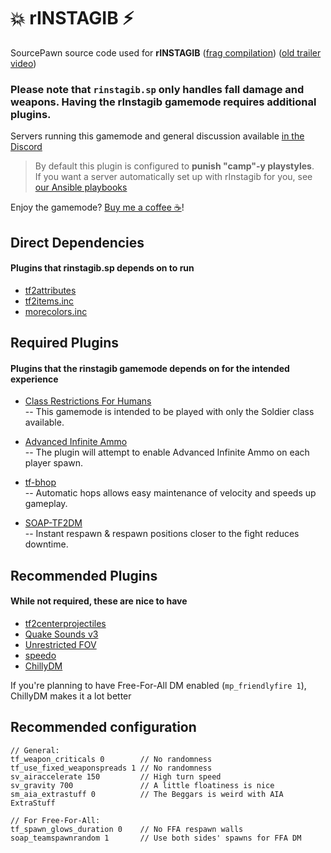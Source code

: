# 💥 rINSTAGIB ⚡

SourcePawn source code used for **rINSTAGIB** ([frag compilation](https://www.youtube.com/watch?v=_DH_TAh-4yY)) ([old trailer video](https://www.youtube.com/watch?v=6GSMJ-zzzig))

### Please note that `rinstagib.sp` only handles fall damage and weapons. Having the rInstagib gamemode requires additional plugins.

Servers running this gamemode and general discussion available [in the Discord](https://discord.gg/V5Z29SXtsY)

> By default this plugin is configured to **punish "camp"-y playstyles**.<br/>
If you want a server automatically set up with rInstagib for you, see [our Ansible playbooks](https://github.com/jack-avery/rinstagib-server)

Enjoy the gamemode? [Buy me a coffee ☕](https://ko-fi.com/raspy)!

## Direct Dependencies
#### Plugins that rinstagib.sp depends on to run

* [tf2attributes](https://github.com/FlaminSarge/tf2attributes)
* [tf2items.inc](https://github.com/asherkin/TF2Items/blob/master/pawn/tf2items.inc)
* [morecolors.inc](https://forums.alliedmods.net/showthread.php?t=185016)


## Required Plugins
#### Plugins that the rinstagib gamemode depends on for the intended experience

* [Class Restrictions For Humans](https://forums.alliedmods.net/showthread.php?p=2518202)<br/>
-- This gamemode is intended to be played with only the Soldier class available.

* [Advanced Infinite Ammo](https://forums.alliedmods.net/showthread.php?t=190562)<br/>
-- The plugin will attempt to enable Advanced Infinite Ammo on each player spawn.

* [tf-bhop](https://github.com/Mikusch/tf-bhop)<br/>
-- Automatic hops allows easy maintenance of velocity and speeds up gameplay.

* [SOAP-TF2DM](https://github.com/sapphonie/SOAP-TF2DM)<br/>
-- Instant respawn & respawn positions closer to the fight reduces downtime.

## Recommended Plugins
#### While not required, these are nice to have

* [tf2centerprojectiles](https://github.com/rtldg/tf2centerprojectiles)
* [Quake Sounds v3](https://forums.alliedmods.net/showthread.php?t=224316)
* [Unrestricted FOV](https://forums.alliedmods.net/showthread.php?p=1936180)
* [speedo](https://github.com/JoinedSenses/TF2-Speedometer)
* [ChillyDM](https://github.com/pepperkick/ChillyDM)

If you're planning to have Free-For-All DM enabled (`mp_friendlyfire 1`), ChillyDM makes it a lot better

## Recommended configuration

```
// General:
tf_weapon_criticals 0        // No randomness
tf_use_fixed_weaponspreads 1 // No randomness
sv_airaccelerate 150         // High turn speed
sv_gravity 700               // A little floatiness is nice
sm_aia_extrastuff 0          // The Beggars is weird with AIA ExtraStuff

// For Free-For-All:
tf_spawn_glows_duration 0    // No FFA respawn walls
soap_teamspawnrandom⁠ 1       // Use both sides' spawns for FFA DM
```
